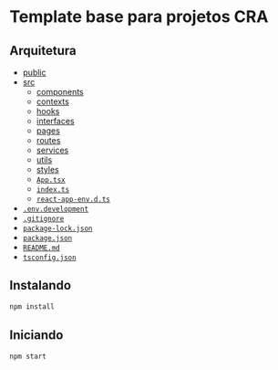 # Template base para projetos CRA

## Arquitetura

- [public](./base-template/public)
- [src](./base-template/src)
  - [components](./base-template/src/components)
  - [contexts](./base-template/src/contexts)
  - [hooks](./base-template/src/hooks)
  - [interfaces](./base-template/src/interfaces)
  - [pages](./base-template/src/pages)
  - [routes](./base-template/src/routes)
  - [services](./base-template/src/services)
  - [utils](./base-template/src/utils)
  - [styles](./base-template/src/styles)
  - [`App.tsx`](./base-template/src/App.tsx)
  - [`index.ts`](./base-template/src/index.tsx)
  - [`react-app-env.d.ts`](./base-template/src/react-app-env.d.ts)
- [`.env.development`](./base-template/.env.development)
- [`.gitignore`](./base-template/.gitignore)
- [`package-lock.json`](./base-template/package-lock.json)
- [`package.json`](./base-template/package.json)
- [`README.md`](./base-template/README.md)
- [`tsconfig.json`](./base-template/tsconfig.json)

## Instalando

```bash
npm install
```

## Iniciando

```bash
npm start
```
